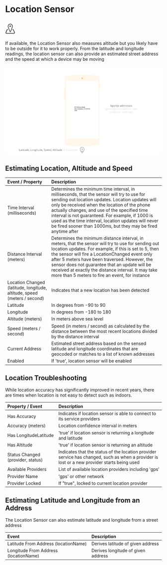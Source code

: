 # Location Sensor

## ![](../../../../.gitbook/assets/location-sensor-icon.png)

If available, the Location Sensor also measures altitude but you likely have to be outside for it to work properly. From the latitude and longitude readings, the location sensor can also provide an estimated street address and the speed at which a device may be moving

![](../../../../.gitbook/assets/location-sensor-fig-1%20%281%29.png)

## Estimating Location, Altitude and Speed

| Event / Property | Description |
| :--- | :--- |
| Time Interval \(milliseconds\) | Determines the minimum time interval, in milliseconds, that the sensor will try to use for sending out location updates. Location updates will only be received when the location of the phone actually changes, and use of the specified time interval is not guaranteed. For example, if 1000 is used as the time interval, location updates will never be fired sooner than 1000ms, but they may be fired anytime after |
| Distance Interval \(meters\) | Determines the minimum distance interval, in meters, that the sensor will try to use for sending out location updates. For example, if this is set to 5, then the sensor will fire a LocationChanged event only after 5 meters have been traversed. However, the sensor does not guarantee that an update will be received at exactly the distance interval. It may take more than 5 meters to fire an event, for instance |
| Location Changed \(latitude, longitude, altitude, speed \(meters / second\) | Indicates that a new location has been detected |
| Latitude | In degrees from -90 to 90 |
| Longitude | In degrees from -180 to 180 |
| Altitude \(meters\) | In meters above sea level |
| Speed \(meters / second\) | Speed \(in meters / second\) as calculated by the distance between the most recent locations divided by the distance interval |
| Current Address | Estimated street address based on the sensed latitude and longitude coordinates that are geocoded or matches to a list of known addresses |
| Enabled | If 'true', location sensor will be enabled |

## Location Troubleshooting

While location accuracy has significantly improved in recent years, there are times when location is not easy to detect such as indoors.

| Property / Event | Description |
| :--- | :--- |
| Has Accuracy | Indicates if location sensor is able to connect to its service providers |
| Accuracy \(meters\) | Location confidence interval in meters |
| Has LongitudeLatitude | 'true' if location sensor is returning a longitude and latitude |
| Has Altitude | 'true' if location sensor is returning an altitude |
| Status Changed \(provider, status\) | Indicates that the status of the location provider service has changed, such as when a provider is lost or a new provider starts being used |
| Available Providers | List of available location providers including 'gps' |
| Provider Name | 'gps' or other network |
| Provider Locked | If "true", locked to current location provider |

## Estimating Latitude and Longitude from an Address

The Location Sensor can also estimate latitude and longitude from a street address

| Event | Description |
| :--- | :--- |
| Latitude From Address \(locationName\) | Derives latitude of given address |
| Longitude From Address \(locationName\) | Derives longitude of given address |

